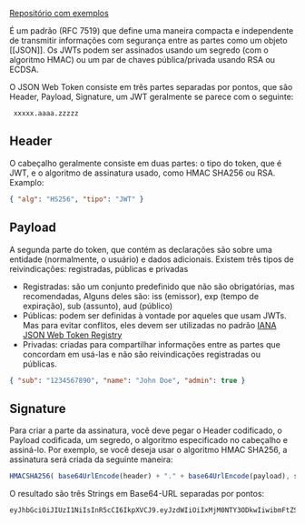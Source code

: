 [Repositório com exemplos](https://github.com/GahBarbosa/Jwt-Node-PostgreSQL)

É um padrão (RFC 7519) que define uma maneira compacta e independente de transmitir informações com segurança entre as partes como um objeto [[JSON]]. Os JWTs podem ser assinados usando um segredo (com o algoritmo HMAC) ou um par de chaves pública/privada usando RSA ou ECDSA.

O JSON Web Token consiste em três partes separadas por pontos, que são Header, Payload, Signature, um JWT geralmente se parece com o seguinte:
```
 xxxxx.aaaa.zzzzz
```
## Header 
O cabeçalho geralmente consiste em duas partes: o tipo do token, que é JWT, e o algoritmo de assinatura usado, como HMAC SHA256 ou RSA. Examplo:
```json
{ "alg": "HS256", "tipo": "JWT" }
```
## Payload
A segunda parte do token, que contém as declarações são sobre uma entidade (normalmente, o usuário) e dados adicionais. Existem três tipos de reivindicações:  registradas, públicas e privadas
- Registradas: são um conjunto predefinido que não são obrigatórias, mas recomendadas, Alguns deles são: iss (emissor), exp (tempo de expiração), sub (assunto), aud (público)
- Públicas: podem ser definidas à vontade por aqueles que usam JWTs. Mas para evitar conflitos, eles devem ser utilizadas no padrão [IANA JSON Web Token Registry](https://www.iana.org/assignments/jwt/jwt.xhtml) 
- Privadas: criadas para compartilhar informações entre as partes que concordam em usá-las e não são reivindicações registradas ou públicas.
```json
{ "sub": "1234567890", "name": "John Doe", "admin": true }
```

## Signature
Para criar a parte da assinatura, você deve pegar o Header codificado, o Payload codificada, um segredo, o algoritmo especificado no cabeçalho e assiná-lo.
Por exemplo, se você deseja usar o algoritmo HMAC SHA256, a assinatura será criada da seguinte maneira:
```js
HMACSHA256( base64UrlEncode(header) + "." + base64UrlEncode(payload), secret)
```
O resultado são três Strings em Base64-URL separadas por pontos:
```
eyJhbGciOiJIUzI1NiIsInR5cCI6IkpXVCJ9.eyJzdWIiOiIxMjM0NTY3ODkwIiwibmFtZSI6IkpvaG4gRG9lIiwiaWF0IjoxNTE2MjM5MDIyfQ.SflKxwRJSMeKKF2QT4fwpMeJf36POk6yJV_adQssw5c
```

